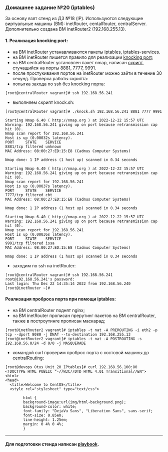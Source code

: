 ### Домашнее задание №20 (iptables)
За основу взят стенд из ДЗ №18 (IP). Используются следующие виртуальные машины (ВМ): inetRouter, centalRouter, centralServer. Дополнительно создана ВМ inetRouter2 (192.168.255.13).
#### 1. Реализация knocking port:
- на ВМ inetRouter устанавливаются пакеты iptables, iptables-services.
- на ВМ inetRouter пишется правило для реализации [knocking port](https://github.com/uNkindy/Otus_Unit_20_IPtables/blob/main/templates/iptables.rule.j2);
- на ВМ centralRouter установлен пакет nmap, написан [скрипт](https://github.com/uNkindy/Otus_Unit_20_IPtables/blob/main/templates/knock.sh.j2), стучащийся на порты 8881, 7777, 9991.
- после простукивания портов на inetRouter можно зайти в течение 30 секунд.
Проверка работы скрипта:
- попытка захода по ssh без knocking порта:
```console
[root@centralRouter vagrant]# ssh 192.168.56.241

```
- выполняем скрипт knock.sh:
```console
[root@centralRouter vagrant]# ./knock.sh 192.168.56.241 8881 7777 9991

Starting Nmap 6.40 ( http://nmap.org ) at 2022-12-22 15:57 UTC
Warning: 192.168.56.241 giving up on port because retransmission cap hit (0).
Nmap scan report for 192.168.56.241
Host is up (0.00032s latency).
PORT     STATE    SERVICE
8881/tcp filtered unknown
MAC Address: 08:00:27:ED:15:E8 (Cadmus Computer Systems)

Nmap done: 1 IP address (1 host up) scanned in 0.34 seconds

Starting Nmap 6.40 ( http://nmap.org ) at 2022-12-22 15:57 UTC
Warning: 192.168.56.241 giving up on port because retransmission cap hit (0).
Nmap scan report for 192.168.56.241
Host is up (0.00037s latency).
PORT     STATE    SERVICE
7777/tcp filtered cbt
MAC Address: 08:00:27:ED:15:E8 (Cadmus Computer Systems)

Nmap done: 1 IP address (1 host up) scanned in 0.34 seconds

Starting Nmap 6.40 ( http://nmap.org ) at 2022-12-22 15:57 UTC
Warning: 192.168.56.241 giving up on port because retransmission cap hit (0).
Nmap scan report for 192.168.56.241
Host is up (0.00036s latency).
PORT     STATE    SERVICE
9991/tcp filtered issa
MAC Address: 08:00:27:ED:15:E8 (Cadmus Computer Systems)

Nmap done: 1 IP address (1 host up) scanned in 0.34 seconds
```
- заходим по ssh на inetRouter:
```console
[root@centralRouter vagrant]# ssh 192.168.56.241
root@192.168.56.241's password: 
Last login: Thu Dec 22 14:35:14 2022 from 192.168.56.240
[root@inetRouter ~]# 
```
#### Реализация проброса порта при помощи iptables:
- на ВМ centralRouter поднят nginx;
- на ВМ inetRouter прописан прерутинг пакетов на ВМ centralRouter, также в построутинге прописан маскарад;
```console
[root@inetRouter2 vagrant]# iptables -t nat -A PREROUTING -i eth2 -p tcp --dport 8080 -j DNAT --to-destination 192.168.255.13 
[root@inetRouter2 vagrant]# iptables -t nat -A POSTROUTING -s 192.168.56.0/24 -d 0/0 -j MASQUERADE
```
- командой curl проверим проброс порта с хостовой машины до centralRouting:
```console
[root@devops Otus_Unit_20_IPtables]# curl 192.168.56.100:80
<!DOCTYPE HTML PUBLIC "-//W3C//DTD HTML 4.01 Transitional//EN">
<html>
<head>
  <title>Welcome to CentOS</title>
  <style rel="stylesheet" type="text/css"> 

        html {
        background-image:url(img/html-background.png);
        background-color: white;
        font-family: "DejaVu Sans", "Liberation Sans", sans-serif;
        font-size: 0.85em;
        line-height: 1.25em;
        margin: 0 4% 0 4%;
        }
```
___

#### Для подготовки стенда написан [playbook](https://github.com/uNkindy/Otus_Unit_20_IPtables/blob/main/homework20.yml).